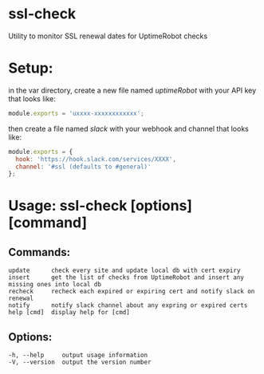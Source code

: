 # ssl-check
Utility to monitor SSL renewal dates for UptimeRobot checks

Setup:
===
in the var directory, create a new file named _uptimeRobot_ with your API key that looks like:
```javascript
module.exports = 'uxxxx-xxxxxxxxxxxx';
```
then create a file named _slack_ with your webhook and channel that looks like:
```javascript
module.exports = {
  hook: 'https://hook.slack.com/services/XXXX',
  channel: '#ssl (defaults to #general)'
};
```

Usage: ssl-check [options] [command]
===
Commands:
---
``` 
update      check every site and update local db with cert expiry
insert      get the list of checks from UptimeRobot and insert any missing ones into local db
recheck     recheck each expired or expiring cert and notify slack on renewal
notify      notify slack channel about any expring or expired certs
help [cmd]  display help for [cmd]
```

Options:
---
```
-h, --help     output usage information
-V, --version  output the version number
```

